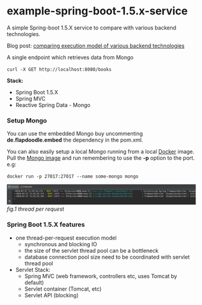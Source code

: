 # example-spring-boot-1.5.x-service
A simple Spring-boot 1.5.X service to compare with various backend technologies.

Blog post: [comparing execution model of various backend technologies](https://ioflyingnimbus.blogspot.com/2018/08/comparing-execution-model-of-various.html)

A single endpoint which retrieves data from Mongo

`curl -X GET http://localhost:8080/books`

**Stack:**
- Spring Boot 1.5.X
- Spring MVC
- Reactive Spring Data - Mongo

### Setup Mongo

You can use the embedded Mongo buy uncommenting **de.flapdoodle.embed** the dependency in the pom.xml.

You can also easily setup a local Mongo running from a local [Docker](https://www.docker.com/docker-mac) image. Pull the [Mongo image](https://hub.docker.com/_/mongo/) and run remembering to use the **-p** option to the port. e.g:

`docker run -p 27017:27017 --name some-mongo mongo`

![per_thread_handling.png](per_thread_handling.png)
_fig.1 thread per request_


### Spring Boot 1.5.X features

* one thread-per-request execution model
    - synchronous and blocking IO
    - the size of the servlet thread pool can be a bottleneck
    - database connection pool size need to be coordinated with servlet thread pool
* Servlet Stack: 
    - Spring MVC (web framework, controllers etc, uses Tomcat by default)
    - Servlet container (Tomcat, etc)
    - Servlet API (blocking)
